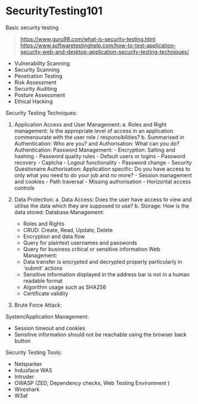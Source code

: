 # SecurityTesting101
Basic security testing

> https://www.guru99.com/what-is-security-testing.html
> https://www.softwaretestinghelp.com/how-to-test-application-security-web-and-desktop-application-security-testing-techniques/

  - Vulnerability Scanning
  - Security Scanning
  - Penetration Testing
  - Risk Assessment
  - Security Auditing
  - Posture Assessment
  - Ethical Hacking

Security Testing Techniques:
  1. Application Access and User Management:
    a.  Roles and Right management: Is the appropriate level of access in an application commensurate with the user role / responsibilities?
    b.  Summarised in Authentication: Who are you? and Authorisation: What can you do?
      Authentication: 
        Password Management:
          - Encryption: Salting and hashing
          - Password quality rules
          - Default users or logins
          - Password recovery
          - Captcha
          - Logout functionality
          - Password change
          - Security Questionaire
      Authorisation: 
        Application specific: Do you have access to only what you need to do your job and no more?
          - Session management and cookies
          - Path traversal
          - Missing authorisation
          - Horizontal access controls
  
  2. Data Protection:
    a. Data Access: Does the user have access to view and utilise the data which they are supposed to use?
    b. Storage: How is the data stored:
      Database Management:
        - Roles and Rights
        - CRUD: Create, Read, Update, Delete
        - Encryption and data flow
        - Query for plaintext usernames and passwords
        - Query for business critical or sensitive information
      Web Management:
        - Data transfer is encrypted and decrypted properly particularly in 'submit' actions
        - Sensitive information displayed in the address bar is not in a human readable format
        - Algorithm usage such as SHA256
        - Certificate validity

3. Brute Force Attack:
        
        
        
        




System/Application Management:
  - Session timeout and cookies
  - Sensitive information should not be reachable using the browser back button

Security Testing Tools:
  - Netsparker
  - Indusface WAS
  - Intruder
  - OWASP (ZED, Dependency checks, Web Testing Environment )
  - Wireshark
  - W3af

